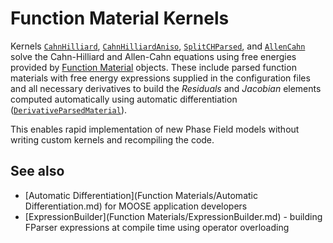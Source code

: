 # Function Material Kernels

Kernels [`CahnHilliard`](/CahnHilliard.md), [`CahnHilliardAniso`](/CahnHilliardAniso.md),
[`SplitCHParsed`](/SplitCHParsed.md), and [`AllenCahn`](/AllenCahn.md) solve
the Cahn-Hilliard and Allen-Cahn equations using  free energies provided by
[Function Material](phase_field/FunctionMaterials.md) objects. These include parsed function
materials with free energy expressions supplied in the configuration files and all
necessary derivatives to build the _Residuals_ and _Jacobian_ elements computed
automatically using automatic differentiation
([`DerivativeParsedMaterial`](/DerivativeParsedMaterial.md)).

This enables rapid implementation of new Phase Field models without writing custom
kernels and recompiling the code.

## See also

* [Automatic Differentiation](Function Materials/Automatic Differentiation.md) for
  MOOSE application developers
* [ExpressionBuilder](Function Materials/ExpressionBuilder.md) - building FParser
  expressions at compile time using operator overloading
